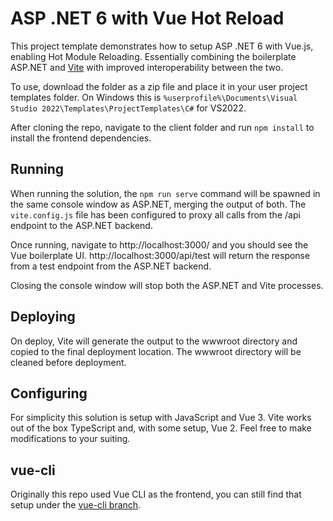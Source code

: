 # ASP .NET 6 with Vue Hot Reload

This project template demonstrates how to setup ASP .NET 6 with Vue.js, enabling Hot Module Reloading. Essentially combining the boilerplate ASP.NET and [Vite](https://vitejs.dev/) with improved interoperability between the two.

To use, download the folder as a zip file and place it in your user project templates folder. On Windows this is `%userprofile%\Documents\Visual Studio 2022\Templates\ProjectTemplates\C#` for VS2022.

After cloning the repo, navigate to the client folder and run `npm install` to install the frontend dependencies.

## Running

When running the solution, the `npm run serve` command will be spawned in the same console window as ASP.NET, merging the output of both. The `vite.config.js` file has been configured to proxy all calls from the /api endpoint to the ASP.NET backend.

Once running, navigate to http://localhost:3000/ and you should see the Vue boilerplate UI. http://localhost:3000/api/test will return the response from a test endpoint from the ASP.NET backend.

Closing the console window will stop both the ASP.NET and Vite processes. 

## Deploying

On deploy, Vite will generate the output to the wwwroot directory and copied to the final deployment location. The wwwroot directory will be cleaned before deployment.

## Configuring

For simplicity this solution is setup with JavaScript and Vue 3. Vite works out of the box TypeScript and, with some setup, Vue 2. Feel free to make modifications to your suiting.

## vue-cli

Originally this repo used Vue CLI as the frontend, you can still find that setup under the [vue-cli branch](https://github.com/rmp135/ASPVueHotReload/tree/vue-cli).
